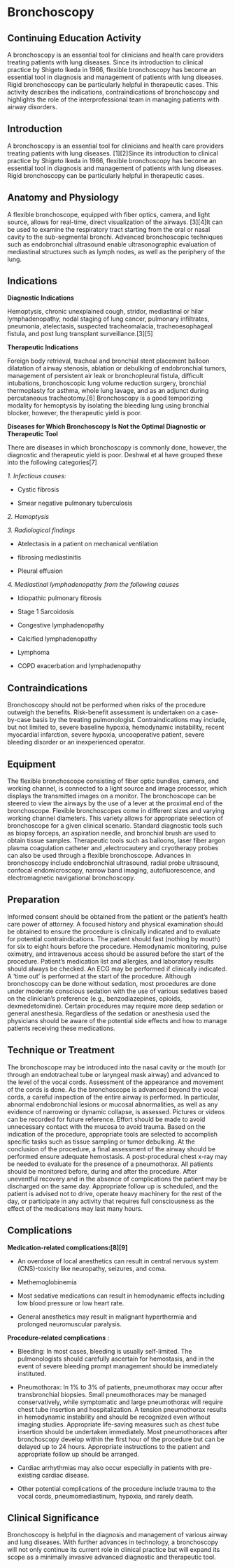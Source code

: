 # Bronchoscopy
## Continuing Education Activity

A bronchoscopy is an essential tool for clinicians and health care providers treating patients with lung diseases. Since its introduction to clinical practice by Shigeto Ikeda in 1966, flexible bronchoscopy has become an essential tool in diagnosis and management of patients with lung diseases. Rigid bronchoscopy can be particularly helpful in therapeutic cases. This activity describes the indications, contraindications of bronchoscopy and highlights the role of the interprofessional team in managing patients with airway disorders.

## Introduction

A bronchoscopy is an essential tool for clinicians and health care providers treating patients with lung diseases. [1][2]Since its introduction to clinical practice by Shigeto Ikeda in 1966, flexible bronchoscopy has become an essential tool in diagnosis and management of patients with lung diseases. Rigid bronchoscopy can be particularly helpful in therapeutic cases.

## Anatomy and Physiology

A flexible bronchoscope, equipped with fiber optics, camera, and light source, allows for real-time, direct visualization of the airways. [3][4]It can be used to examine the respiratory tract starting from the oral or nasal cavity to the sub-segmental bronchi. Advanced bronchoscopic techniques such as endobronchial ultrasound enable ultrasonographic evaluation of mediastinal structures such as lymph nodes, as well as the periphery of the lung.

## Indications

**Diagnostic Indications**

Hemoptysis, chronic unexplained cough, stridor, mediastinal or hilar lymphadenopathy, nodal staging of lung cancer, pulmonary infiltrates, pneumonia, atelectasis, suspected tracheomalacia, tracheoesophageal fistula, and post lung transplant surveillance.[3][5]

**Therapeutic Indications**

Foreign body retrieval, tracheal and bronchial stent placement balloon dilatation of airway stenosis, ablation or debulking of endobronchial tumors, management of persistent air leak or bronchopleural fistula, difficult intubations, bronchoscopic lung volume reduction surgery, bronchial thermoplasty for asthma, whole lung lavage, and as an adjunct during percutaneous tracheotomy.[6] Bronchoscopy is a good temporizing modality for hemoptysis by isolating the bleeding lung using bronchial blocker, however, the therapeutic yield is poor.

**Diseases for Which Bronchoscopy Is Not the Optimal Diagnostic or Therapeutic Tool**

There are diseases in which bronchoscopy is commonly done, however, the diagnostic and therapeutic yield is poor. Deshwal et al have grouped these into the following categories[7]

_1\. Infectious causes:_

  * Cystic fibrosis

  * Smear negative pulmonary tuberculosis

_2\. Hemoptysis_

_3\. Radiological findings_

  * Atelectasis in a patient on mechanical ventilation

  * fibrosing mediastinitis

  * Pleural effusion

_4\. Mediastinal lymphadenopathy from the following causes_

  * Idiopathic pulmonary fibrosis

  * Stage 1 Sarcoidosis 

  * Congestive lymphadenopathy

  * Calcified lymphadenopathy

  * Lymphoma

  * COPD exacerbation and lymphadenopathy

## Contraindications

Bronchoscopy should not be performed when risks of the procedure outweigh the benefits. Risk-benefit assessment is undertaken on a case-by-case basis by the treating pulmonologist. Contraindications may include, but not limited to, severe baseline hypoxia, hemodynamic instability, recent myocardial infarction, severe hypoxia, uncooperative patient, severe bleeding disorder or an inexperienced operator.

## Equipment

The flexible bronchoscope consisting of fiber optic bundles, camera, and working channel, is connected to a light source and image processor, which displays the transmitted images on a monitor. The bronchoscope can be steered to view the airways by the use of a lever at the proximal end of the bronchoscope. Flexible bronchoscopes come in different sizes and varying working channel diameters. This variety allows for appropriate selection of bronchoscope for a given clinical scenario. Standard diagnostic tools such as biopsy forceps, an aspiration needle, and bronchial brush are used to obtain tissue samples. Therapeutic tools such as balloons, laser fiber argon plasma coagulation catheter and ,electrocautery and cryotherapy probes can also be used through a flexible bronchoscope. Advances in bronchoscopy include endobronchial ultrasound, radial probe ultrasound, confocal endomicroscopy, narrow band imaging, autofluorescence, and electromagnetic navigational bronchoscopy.

## Preparation

Informed consent should be obtained from the patient or the patient’s health care power of attorney. A focused history and physical examination should be obtained to ensure the procedure is clinically indicated and to evaluate for potential contraindications. The patient should fast (nothing by mouth) for six to eight hours before the procedure. Hemodynamic monitoring, pulse oximetry, and intravenous access should be assured before the start of the procedure. Patient’s medication list and allergies, and laboratory results should always be checked. An ECG may be performed if clinically indicated. A ‘time out’ is performed at the start of the procedure. Although bronchoscopy can be done without sedation, most procedures are done under moderate conscious sedation with the use of various sedatives based on the clinician’s preference (e.g., benzodiazepines, opioids, dexmedetomidine). Certain procedures may require more deep sedation or general anesthesia. Regardless of the sedation or anesthesia used the physicians should be aware of the potential side effects and how to manage patients receiving these medications.

## Technique or Treatment

The bronchoscope may be introduced into the nasal cavity or the mouth (or through an endotracheal tube or laryngeal mask airway) and advanced to the level of the vocal cords. Assessment of the appearance and movement of the cords is done. As the bronchoscope is advanced beyond the vocal cords, a careful inspection of the entire airway is performed. In particular, abnormal endobronchial lesions or mucosal abnormalities, as well as any evidence of narrowing or dynamic collapse, is assessed. Pictures or videos can be recorded for future reference. Effort should be made to avoid unnecessary contact with the mucosa to avoid trauma. Based on the indication of the procedure, appropriate tools are selected to accomplish specific tasks such as tissue sampling or tumor debulking. At the conclusion of the procedure, a final assessment of the airway should be performed ensure adequate hemostasis. A post-procedural chest x-ray may be needed to evaluate for the presence of a pneumothorax. All patients should be monitored before, during and after the procedure. After uneventful recovery and in the absence of complications the patient may be discharged on the same day. Appropriate follow up is scheduled, and the patient is advised not to drive, operate heavy machinery for the rest of the day, or participate in any activity that requires full consciousness as the effect of the medications may last many hours.

## Complications

**Medication-related complications:[8][9]**

  * An overdose of local anesthetics can result in central nervous system (CNS)-toxicity like neuropathy, seizures, and coma.

  * Methemoglobinemia

  * Most sedative medications can result in hemodynamic effects including low blood pressure or low heart rate.

  * General anesthetics may result in malignant hyperthermia and prolonged neuromuscular paralysis.

**Procedure-related complications** :

  * Bleeding: In most cases, bleeding is usually self-limited. The pulmonologists should carefully ascertain for hemostasis, and in the event of severe bleeding prompt management should be immediately instituted.

  * Pneumothorax: In 1% to 3% of patients, pneumothorax may occur after transbronchial biopsies. Small pneumothoraces may be managed conservatively, while symptomatic and large pneumothorax will require chest tube insertion and hospitalization. A tension pneumothorax results in hemodynamic instability and should be recognized even without imaging studies. Appropriate life-saving measures such as chest tube insertion should be undertaken immediately. Most pneumothoraces after bronchoscopy develop within the first hour of the procedure but can be delayed up to 24 hours. Appropriate instructions to the patient and appropriate follow up should be arranged.

  * Cardiac arrhythmias may also occur especially in patients with pre-existing cardiac disease.

  * Other potential complications of the procedure include trauma to the vocal cords, pneumomediastinum, hypoxia, and rarely death.

## Clinical Significance

Bronchoscopy is helpful in the diagnosis and management of various airway and lung diseases. With further advances in technology, a bronchoscopy will not only continue its current role in clinical practice but will expand its scope as a minimally invasive advanced diagnostic and therapeutic tool.
